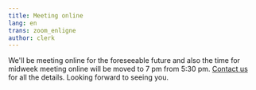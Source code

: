 ```yaml
---
title: Meeting online
lang: en
trans: zoom_enligne
author: clerk
---
```

We'll be meeting online for the foreseeable future and also the time for midweek meeting online will be moved to 7 pm from 5:30 pm. [Contact us](contact.html) for all the details. Looking forward to seeing you.
